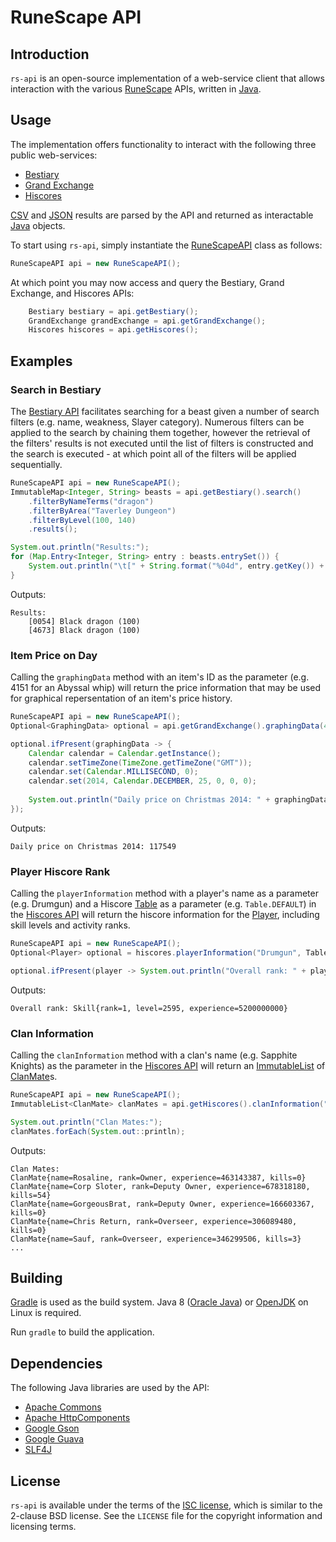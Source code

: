 # RuneScape API

## Introduction

`rs-api` is an open-source implementation of a web-service client that allows interaction with the various [RuneScape][rs] APIs, written in [Java][java].

## Usage

The implementation offers functionality to interact with the following three public web-services:

* [Bestiary][bestiary]
* [Grand Exchange][ge]
* [Hiscores][hiscores]

[CSV][csv] and [JSON][json] results are parsed by the API and returned as interactable [Java][java] objects.

To start using `rs-api`, simply instantiate the [RuneScapeAPI][rsapi] class as follows:

```java
RuneScapeAPI api = new RuneScapeAPI();
```

At which point you may now access and query the Bestiary, Grand Exchange, and Hiscores APIs:

```java
	Bestiary bestiary = api.getBestiary();
	GrandExchange grandExchange = api.getGrandExchange();
	Hiscores hiscores = api.getHiscores();
```

## Examples

### Search in Bestiary

The [Bestiary API][bestiary-api] facilitates searching for a beast given a number of search filters (e.g. name, weakness, Slayer category). Numerous filters can be applied to the search by chaining them together, however the retrieval of the filters' results is not executed until the list of filters is constructed and the search is executed - at which point all of the filters will be applied sequentially.

```java
RuneScapeAPI api = new RuneScapeAPI();
ImmutableMap<Integer, String> beasts = api.getBestiary().search()
	.filterByNameTerms("dragon")
	.filterByArea("Taverley Dungeon")
	.filterByLevel(100, 140)
	.results();

System.out.println("Results:");
for (Map.Entry<Integer, String> entry : beasts.entrySet()) {
	System.out.println("\t[" + String.format("%04d", entry.getKey()) + "] " + entry.getValue());
}
```

Outputs:

```
Results:
	[0054] Black dragon (100)
	[4673] Black dragon (100)
```

### Item Price on Day

Calling the `graphingData` method with an item's ID as the parameter (e.g. 4151 for an Abyssal whip) will return the price information that may be used for graphical repersentation of an item's price history.

```java
RuneScapeAPI api = new RuneScapeAPI();
Optional<GraphingData> optional = api.getGrandExchange().graphingData(4151);

optional.ifPresent(graphingData -> {
	Calendar calendar = Calendar.getInstance();
	calendar.setTimeZone(TimeZone.getTimeZone("GMT"));
	calendar.set(Calendar.MILLISECOND, 0);
	calendar.set(2014, Calendar.DECEMBER, 25, 0, 0, 0);
	
	System.out.println("Daily price on Christmas 2014: " + graphingData.getDailyValue(calendar.getTime()).get());
});
```

Outputs:

```
Daily price on Christmas 2014: 117549
```

### Player Hiscore Rank

Calling the `playerInformation` method with a player's name as a parameter (e.g. Drumgun) and a Hiscore [Table][table] as a parameter (e.g. `Table.DEFAULT`) in the [Hiscores API][hiscores-api] will return the hiscore information for the [Player][player], including skill levels and activity ranks.

```java
RuneScapeAPI api = new RuneScapeAPI();
Optional<Player> optional = hiscores.playerInformation("Drumgun", Table.DEFAULT);

optional.ifPresent(player -> System.out.println("Overall rank: " + player.getSkills().get("Overall")));
```

Outputs:

```
Overall rank: Skill{rank=1, level=2595, experience=5200000000}
```

### Clan Information

Calling the `clanInformation` method with a clan's name (e.g. Sapphite Knights) as the parameter in the [Hiscores API][hiscores-api] will return an [ImmutableList][immutablelist] of [ClanMate][clanmate]s.

```java
RuneScapeAPI api = new RuneScapeAPI();
ImmutableList<ClanMate> clanMates = api.getHiscores().clanInformation("Sapphite Knights");

System.out.println("Clan Mates:");
clanMates.forEach(System.out::println);
```

Outputs:

```
Clan Mates:
ClanMate{name=Rosaline, rank=Owner, experience=463143387, kills=0}
ClanMate{name=Corp Sloter, rank=Deputy Owner, experience=678318180, kills=54}
ClanMate{name=GorgeousBrat, rank=Deputy Owner, experience=166603367, kills=0}
ClanMate{name=Chris Return, rank=Overseer, experience=306089480, kills=0}
ClanMate{name=Sauf, rank=Overseer, experience=346299506, kills=3}
...
```

## Building

[Gradle][gradle] is used as the build system. Java 8 ([Oracle Java][oracle]) or [OpenJDK][openjdk] on Linux is required.

Run `gradle` to build the application.

## Dependencies

The following Java libraries are used by the API:

* [Apache Commons][commons]
* [Apache HttpComponents][httpcomponents]
* [Google Gson][gson]
* [Google Guava][guava]
* [SLF4J][slf4j]

## License

`rs-api` is available under the terms of the [ISC license][isc], which is similar to the 2-clause BSD license. See the `LICENSE` file for the copyright information and licensing terms.

[java]: https://www.java.com/
[rs]: http://runescape.com/
[bestiary]: http://services.runescape.com/m=rswiki/en/Bestiary_APIs
[ge]: http://services.runescape.com/m=rswiki/en/Grand_Exchange_APIs
[hiscores]: http://services.runescape.com/m=rswiki/en/Hiscores_APIs
[csv]: http://en.wikipedia.org/wiki/Comma-separated_values
[json]: http://en.wikipedia.org/wiki/JSON
[rsapi]: /api/src/main/java/com/runescape/api/RuneScapeAPI.java
[bestiary-api]: /bestiary/src/main/java/com/runescape/api/bestiary/Bestiary.java
[immutablemap]: http://docs.guava-libraries.googlecode.com/git/javadoc/com/google/common/collect/ImmutableMap.html
[hiscores-api]: /hiscores/src/main/java/com/runescape/api/hiscores/Hiscores.java
[table]: /hiscores/src/main/java/com/runescape/api/hiscores/model/Table.java
[player]: /hiscores/src/main/java/com/runescape/api/hiscores/model/Player.java
[immutablelist]: http://docs.guava-libraries.googlecode.com/git/javadoc/com/google/common/collect/ImmutableList.html
[clanmate]: /hiscores/src/main/java/com/runescape/api/hiscores/model/ClanMate.java
[gradle]: http://www.gradle.org/
[oracle]: http://www.oracle.com/technetwork/java/javase/downloads/index.html
[openjdk]: http://openjdk.java.net/
[commons]: https://commons.apache.org/
[httpcomponents]: https://hc.apache.org/
[gson]: https://code.google.com/p/google-gson/
[guava]: https://code.google.com/p/guava-libraries/
[slf4j]: http://www.slf4j.org/
[isc]: https://www.isc.org/downloads/software-support-policy/isc-license/